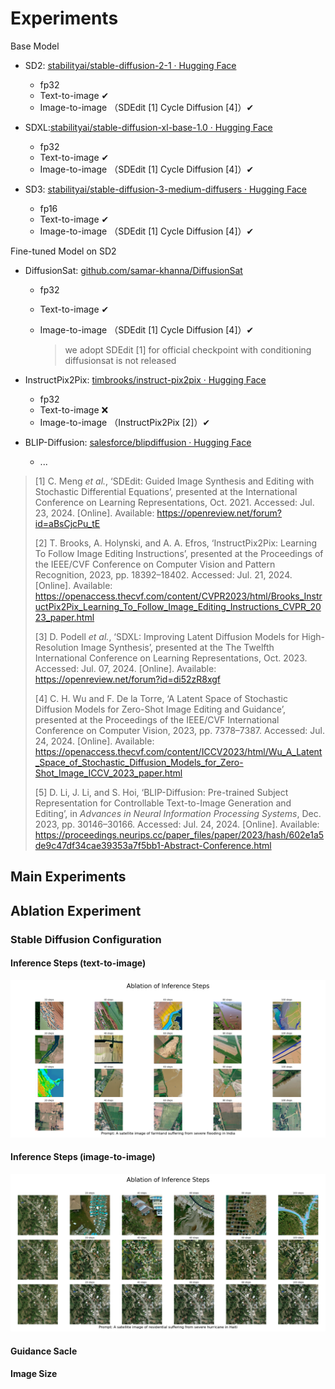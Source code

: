 # Experiments

Base Model

- SD2: [stabilityai/stable-diffusion-2-1 · Hugging Face](https://huggingface.co/stabilityai/stable-diffusion-2-1)
  - fp32
  - Text-to-image ✔
  - Image-to-image （SDEdit [1] Cycle Diffusion [4]）✔
  
- SDXL:[stabilityai/stable-diffusion-xl-base-1.0 · Hugging Face](https://huggingface.co/stabilityai/stable-diffusion-xl-base-1.0)
  - fp32
  - Text-to-image ✔
  - Image-to-image （SDEdit [1] Cycle Diffusion [4]）✔
  
- SD3: [stabilityai/stable-diffusion-3-medium-diffusers · Hugging Face](https://huggingface.co/stabilityai/stable-diffusion-3-medium-diffusers)
  - fp16
  - Text-to-image ✔
  - Image-to-image （SDEdit [1] Cycle Diffusion [4]）✔

Fine-tuned Model on SD2

- DiffusionSat: [github.com/samar-khanna/DiffusionSat](https://github.com/samar-khanna/DiffusionSat)
  - fp32

  - Text-to-image ✔

  - Image-to-image （SDEdit [1] Cycle Diffusion [4]）✔

    > we adopt SDEdit [1] for official checkpoint with conditioning diffusionsat is not released

- InstructPix2Pix: [timbrooks/instruct-pix2pix · Hugging Face](https://huggingface.co/timbrooks/instruct-pix2pix)
  - fp32
  - Text-to-image ❌
  - Image-to-image （InstructPix2Pix [2]）✔

- BLIP-Diffusion: [salesforce/blipdiffusion · Hugging Face](https://huggingface.co/salesforce/blipdiffusion)

  - ...

> [1] C. Meng *et al.*, ‘SDEdit: Guided Image Synthesis and Editing with Stochastic Differential Equations’, presented at the International Conference on Learning Representations, Oct. 2021. Accessed: Jul. 23, 2024. [Online]. Available: https://openreview.net/forum?id=aBsCjcPu_tE
>
> [2] T. Brooks, A. Holynski, and A. A. Efros, ‘InstructPix2Pix: Learning To Follow Image Editing Instructions’, presented at the Proceedings of the IEEE/CVF Conference on Computer Vision and Pattern Recognition, 2023, pp. 18392–18402. Accessed: Jul. 21, 2024. [Online]. Available: https://openaccess.thecvf.com/content/CVPR2023/html/Brooks_InstructPix2Pix_Learning_To_Follow_Image_Editing_Instructions_CVPR_2023_paper.html
>
> [3] D. Podell *et al.*, ‘SDXL: Improving Latent Diffusion Models for High-Resolution Image Synthesis’, presented at the The Twelfth International Conference on Learning Representations, Oct. 2023. Accessed: Jul. 07, 2024. [Online]. Available: https://openreview.net/forum?id=di52zR8xgf
>
> [4] C. H. Wu and F. De la Torre, ‘A Latent Space of Stochastic Diffusion Models for Zero-Shot Image Editing and Guidance’, presented at the Proceedings of the IEEE/CVF International Conference on Computer Vision, 2023, pp. 7378–7387. Accessed: Jul. 24, 2024. [Online]. Available: https://openaccess.thecvf.com/content/ICCV2023/html/Wu_A_Latent_Space_of_Stochastic_Diffusion_Models_for_Zero-Shot_Image_ICCV_2023_paper.html
>
> [5] D. Li, J. Li, and S. Hoi, ‘BLIP-Diffusion: Pre-trained Subject Representation for Controllable Text-to-Image Generation and Editing’, in *Advances in Neural Information Processing Systems*, Dec. 2023, pp. 30146–30166. Accessed: Jul. 24, 2024. [Online]. Available: https://proceedings.neurips.cc/paper_files/paper/2023/hash/602e1a5de9c47df34cae39353a7f5bb1-Abstract-Conference.html



## Main Experiments

## Ablation Experiment

### Stable Diffusion Configuration

#### Inference Steps (text-to-image)

![](./assets/out/ablation_steps_t2i/ablation_experiment_results.png)

#### Inference Steps (image-to-image)

![](./assets/out/ablation_steps_i2i/ablation_experiment_results.png)

#### Guidance Sacle

#### Image Size
